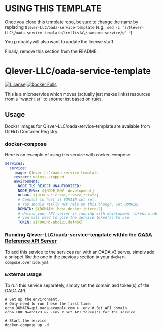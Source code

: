 # USING THIS TEMPLATE

Once you clone this template repo,
be sure to change the name by replacing `Qlever-LLC/oada-service-template`
(e.g., `sed -i 's/Qlever-LLC\/oada-service-template/trellisfw\/awesome-service/g' *`).

You probably will also want to update the license stuff.

Finally, remove this section from the README.

# Qlever-LLC/oada-service-template

[![License](https://img.shields.io/github/license/Qlever-LLC/oada-service-template)](LICENSE)
[![Docker Pulls](https://img.shields.io/docker/pulls/Qlever-LLC/oada-service-template)][dockerhub]

This is a microservice which moves (actually just makes links)
resources from a "watch list" to another list based on rules.

## Usage

Docker images for Qlever-LLC/oada-service-template are available from GitHub Container Registry.

### docker-compose

Here is an example of using this service with docker-compose.

```yaml
services:
  service:
    image: Qlever-LLC/oada-service-template
    restart: unless-stopped
    environment:
      NODE_TLS_REJECT_UNAUTHORIZED:
      NODE_ENV=: ${NODE_ENV:-development}
      DEBUG: ${DEBUG-*:error,*:warn,*:info}
      # Connect to host if DOMAIN not set.
      # You should really not rely on this though. Set DOMAIN.
      DOMAIN: ${DOMAIN:-host.docker.internal}
      # Unless your API server is running with development tokens enabled,
      # you will need to give the service token(s) to use.
      TOKEN: ${TOKEN:-abc123,def456}
```

### Running Qlever-LLC/oada-service-template within the [OADA Reference API Server]

To add this service to the services run with an OADA v3 server,
simply add a snippet like the one in the previous section
to your `docker-compose.override.yml`.

### External Usage

To run this service separately,
simply set the domain and token(s) of the OADA API.

```shell
# Set up the environment.
# Only need to run these the first time.
echo DOMAIN=api.oada.example.com > .env # Set API domain
echo TOKEN=abc123 >> .env # Set API token(s) for the service

# Start the service
docker-compose up -d
```

[dockerhub]: https://hub.docker.com/repository/docker/Qlever-LLC/oada-service-template
[oada reference api server]: https://github.com/OADA/server
